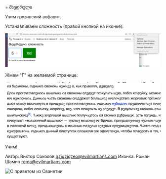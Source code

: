 = მხედრული

Учим грузинский алфавит.

Устанавливаем сложность (правой кнопкой на иконке):

![Настройки](settings.png)

Жмем "Г" на желаемой странице:

![Пример](sample.png)

Учим!

Автор: Виктор Соколов <gzigzigzeo@evilmartians.com>
Иконка: Роман Шамин <roma@evilmartians.com>

![С приветом из Сванетии](hi.png)
